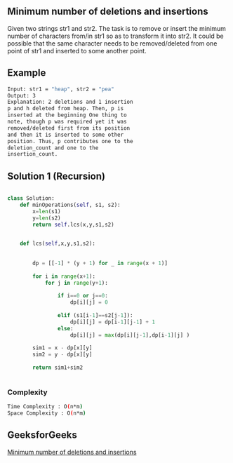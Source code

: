 ## Minimum number of deletions and insertions
Given two strings str1 and str2. The task is to remove or insert the minimum number of characters from/in str1 so as to transform it into str2.
It could be possible that the same character needs to be removed/deleted from one point of str1 and inserted to some another point.
## Example
```bash
Input: str1 = "heap", str2 = "pea"
Output: 3
Explanation: 2 deletions and 1 insertion
p and h deleted from heap. Then, p is 
inserted at the beginning One thing to 
note, though p was required yet it was 
removed/deleted first from its position 
and then it is inserted to some other 
position. Thus, p contributes one to the 
deletion_count and one to the 
insertion_count.

```

## Solution 1 (Recursion)

```Python

class Solution:
	def minOperations(self, s1, s2):
        x=len(s1)
        y=len(s2)
        return self.lcs(x,y,s1,s2)

  
    def lcs(self,x,y,s1,s2):
    
        
        dp = [[-1] * (y + 1) for _ in range(x + 1)]
        
        for i in range(x+1):
            for j in range(y+1):
                    
                if i==0 or j==0:
                    dp[i][j] = 0
                
                elif (s1[i-1]==s2[j-1]):
                    dp[i][j] = dp[i-1][j-1] + 1
                else:
                    dp[i][j] = max(dp[i][j-1],dp[i-1][j] )  
            
        sim1 = x - dp[x][y]
        sim2 = y - dp[x][y]
    
        return sim1+sim2
        
```
### Complexity
```bash
Time Complexity : O(n*m)
Space Complexity : O(n*m)
```




## GeeksforGeeks
[Minimum number of deletions and insertions](https://practice.geeksforgeeks.org/problems/minimum-number-of-deletions-and-insertions0209/1)

